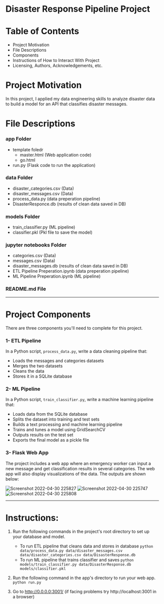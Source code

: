 # Disaster Response Pipeline Project

# Table of Contents
- Project Motivation
- File Descriptions
- Components
- Instructions of How to Interact With Project
- Licensing, Authors, Acknowledgements, etc.

# Project Motivation
In this project, I applied my data engineering skills to analyze disaster data to build a model for an API that classifies disaster messages.

# File Descriptions

### app Folder

- template foledr
  - master.html (Web application code)
  - go.html
- run.py (Flask code to run the application)

### data Folder

- disaster_categories.csv (Data)
- disaster_messages.csv (Data)
- process_data.py (data preperation pipeline)
- DisasterResponce.db (results of clean data saved in DB)

### models Folder

- train_classifier.py (ML pipeline)
- classifier.pkl (Pkl file to save the model)

### jupyter notebooks Folder
- categories.csv (Data)
- messages.csv (Data)
- disaster_messages.db (results of clean data saved in DB)
- ETL Pipeline Preperation.ipynb (data preperation pipeline)
- ML Pipeline Preperation.ipynb (ML pipeline)
  

### README.md File

___

# Project Components
There are three components you'll need to complete for this project.

### 1- ETL Pipeline
In a Python script, `process_data.py`, write a data cleaning pipeline that:

- Loads the messages and categories datasets
- Merges the two datasets
- Cleans the data
- Stores it in a SQLite database
  
### 2- ML Pipeline
In a Python script, `train_classifier.py`, write a machine learning pipeline that:

- Loads data from the SQLite database
- Splits the dataset into training and test sets
- Builds a text processing and machine learning pipeline
- Trains and tunes a model using GridSearchCV
- Outputs results on the test set
- Exports the final model as a pickle file

### 3- Flask Web App
The project includes a web app where an emergency worker can input a new message and get classification results in several categories. The web app will also display visualizations of the data. The outputs are shown below:

![Screenshot 2022-04-30 225827](https://user-images.githubusercontent.com/37556393/166120867-2b907f3a-14b0-4ccd-9487-ff31e7003eb8.png)
![Screenshot 2022-04-30 225747](https://user-images.githubusercontent.com/37556393/166120873-c28dadec-8564-43db-9fc9-1c6cc9546f9c.png)
![Screenshot 2022-04-30 225808](https://user-images.githubusercontent.com/37556393/166120875-81e7c73d-7af7-4d00-adb7-4ef8cd08769d.png)

___


# Instructions:
1. Run the following commands in the project's root directory to set up your database and model.

    - To run ETL pipeline that cleans data and stores in database
        `python data/process_data.py data/disaster_messages.csv data/disaster_categories.csv data/DisasterResponse.db`
    - To run ML pipeline that trains classifier and saves
        `python models/train_classifier.py data/DisasterResponse.db models/classifier.pkl`

2. Run the following command in the app's directory to run your web app.
    `python run.py`

3. Go to http://0.0.0.0:3001/ (if facing problems try http://localhost:3001 in a browser)
